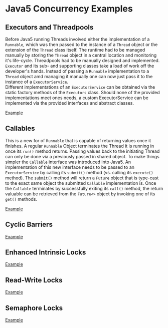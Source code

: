 Java5 Concurrency Examples
==========================

## Executors and Threadpools
Before Java5 running Threads involved either the implementation of a `Runnable`, which was then passed to the instance
of a `Thread` object or the extension of the `Thread` class itself. The runtime had to be managed manually by storing
the `Thread` object in a central location and monitoring it's life-cycle. Threadpools had to be manually designed
and implemented. `Executor` and its sub- and supporting classes take a load of work off the developer's hands. Instead
of passing a `Runnable` implementation to a `Thread` object amd managing it manually one can now just pass it to
the instance of a `ExecutorService`.  
Different implementations of an `ExecutorService` can be obtained via the static factory methods of the `Executors`
class. Should none of the provided implementations meet ones needs, a custom ExecutorService can be implemented via
the provided interfaces and abstract classes.

[Example](ExampleExecutor.java)

## Callables
This is a new for of `Runnable` that is capable of returning values once it finishes. A regular `Runnable` Object
terminates the Thread it is running in once its `run()` method returns. Passing values back to the initiating Thread
can only be done via a previously passed in shared object. To make things simpler the `Callable` interface was 
introduced into Java5. An implementation of this new interface needs to be passed to an `ExecutorService` by calling
its `submit()` method (vs. calling its `execute()` method). The `submit()` method will return a `Future` object that
is type-cast to the exact same object the submitted `Callable` implementation is. Once the `Callable` terminates by
successfully exiting its `call()` method, the return valuable can be retrieved from the `Future<>` object by invoking
one of its `get()` methods.

[Example](ExampleCallable.java)

## Cyclic Barriers
[Example](ExampleCyclicBarrier.java)

## Enhanced Intrinsic Locks
[Example](ExampleLock.java)

## Read-Write Locks
[Example](ExampleLockReadWrite.java)

## Semaphore Locks
[Example](ExampleSemaphore.java)

